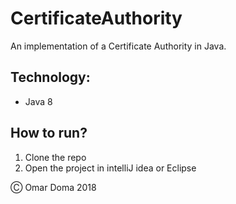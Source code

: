 # CertificateAuthority

An implementation of a Certificate Authority in Java.

## Technology:

* Java 8


## How to run?

1. Clone the repo
2. Open the project in intelliJ idea or Eclipse


&#9400; Omar Doma 2018
